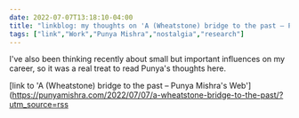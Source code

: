 ---date: 2022-07-07T13:18:10-04:00title: "linkblog: my thoughts on 'A (Wheatstone) bridge to the past – Punya Mishra's Web'"tags: ["link","Work","Punya Mishra","nostalgia","research"]---I've also been thinking recently about small but important influences on my career, so it was a real treat to read Punya's thoughts here. [link to 'A (Wheatstone) bridge to the past – Punya Mishra's Web'](https://punyamishra.com/2022/07/07/a-wheatstone-bridge-to-the-past/?utm_source=rss